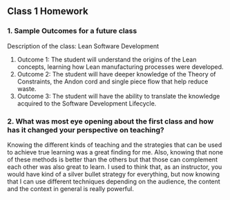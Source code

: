## Class 1 Homework

### 1. Sample Outcomes for a future class

Description of the class: Lean Software Development
1. Outcome 1: The student will understand the origins of the Lean concepts, learning how Lean manufacturing processes were developed.
1. Outcome 2: The student will have deeper knowledge of the Theory of Constraints, the Andon cord and single piece flow that help reduce waste.
1. Outcome 3: The student will have the ability to translate the knowledge acquired to the Software Development Lifecycle.

### 2. What was most eye opening about the first class and how has it changed your perspective on teaching?

Knowing the different kinds of teaching and the strategies that can be used to achieve true learning was a great finding for me. Also, knowing that none of these methods is better than the others but that those can complement each other was also great to learn. I used to think that, as an instructor, you would have kind of a silver bullet strategy for everything, but now knowing that I can use different techniques depending on the audience, the content and the context in general is really powerful.
